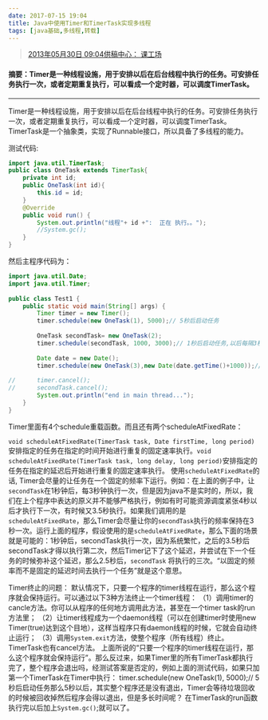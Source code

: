 ```yaml
---
date: 2017-07-15 19:04
title: Java中使用Timer和TimerTask实现多线程
tags: [java基础,多线程,转载]
---
```


>[2013年05月30日 09:04供稿中心： 课工场](http://www.bdqn.cn/news/201305/9303.shtml)

#### 摘要：Timer是一种线程设施，用于安排以后在后台线程中执行的任务。可安排任务执行一次，或者定期重复执行，可以看成一个定时器，可以调度TimerTask。

---
Timer是一种线程设施，用于安排以后在后台线程中执行的任务。可安排任务执行一次，或者定期重复执行，可以看成一个定时器，可以调度TimerTask。TimerTask是一个抽象类，实现了Runnable接口，所以具备了多线程的能力。

测试代码:
```java
import java.util.TimerTask;
public class OneTask extends TimerTask{
    private int id;
    public OneTask(int id){
        this.id = id;
    }
    @Override
    public void run() {
        System.out.println("线程"+ id +":  正在 执行。。"); 
        //System.gc();
    }   
}
```

然后主程序代码为：
```java
import java.util.Date;
import java.util.Timer;
   
public class Test1 {
    public static void main(String[] args) {
        Timer timer = new Timer(); 
		timer.schedule(new OneTask(1), 5000);// 5秒后启动任务
          
        OneTask secondTask= new OneTask(2);
        timer.schedule(secondTask, 1000, 3000);// 1秒后启动任务,以后每隔3秒执行一次线程
          
        Date date = new Date();
        timer.schedule(new OneTask(3),new Date(date.getTime()+1000));//以date为参数，指定某个时间点执行线程
          
//      timer.cancel();
//      secondTask.cancel();
        System.out.println("end in main thread...");
    }
}

```

Timer里面有4个schedule重载函数。而且还有两个scheduleAtFixedRate：

`void scheduleAtFixedRate(TimerTask task, Date firstTime, long period)`安排指定的任务在指定的时间开始进行重复的固定速率执行。`void scheduleAtFixedRate(TimerTask task, long delay, long period)`安排指定的任务在指定的延迟后开始进行重复的固定速率执行。
使用`scheduleAtFixedRate`的话, Timer会尽量的让任务在一个固定的频率下运行。例如：在上面的例子中，让`secondTask`在1秒钟后，每3秒钟执行一次，但是因为java不是实时的，所以，我们在上个程序中表达的原义并不能够严格执行，例如有时可能资源调度紧张4秒以后才执行下一次，有时候又3.5秒执行。如果我们调用的是`scheduleAtFixedRate`，那么Timer会尽量让你的`secondTask`执行的频率保持在3秒一次。运行上面的程序，假设使用的是`scheduleAtFixedRate`，那么下面的场景就是可能的：1秒钟后，secondTask执行一次，因为系统繁忙，之后的3.5秒后secondTask才得以执行第二次，然后Timer记下了这个延迟，并尝试在下一个任务的时候弥补这个延迟，那么2.5秒后，`secondTask` 将执行的三次。“以固定的频率而不是固定的延迟时间去执行一个任务”就是这个意思。

Timer终止的问题：
默认情况下，只要一个程序的timer线程在运行，那么这个程序就会保持运行。可以通过以下3种方法终止一个timer线程：
（1）调用timer的cancle方法。你可以从程序的任何地方调用此方法，甚至在一个timer task的run方法里；
（2）让timer线程成为一个daemon线程（可以在创建timer时使用new Timer(true)达到这个目地），这样当程序只有daemon线程的时候，它就会自动终止运行； 
（3）调用`System.exit`方法，使整个程序（所有线程）终止。
TimerTask也有cancel方法。
上面所说的“只要一个程序的timer线程在运行，那么这个程序就会保持运行”。那么反过来，如果Timer里的所有TimerTask都执行完了，整个程序会退出吗，经测试答案是否定的，例如上面的测试代码，如果只加第一个TimerTask在Timer中执行：
timer.schedule(new OneTask(1), 5000);// 5秒后启动任务那么5秒以后，其实整个程序还是没有退出，Timer会等待垃圾回收的时候被回收掉然后程序会得以退出，但是多长时间呢？
在TimerTask的run函数执行完以后加上`System.gc()`;就可以了。